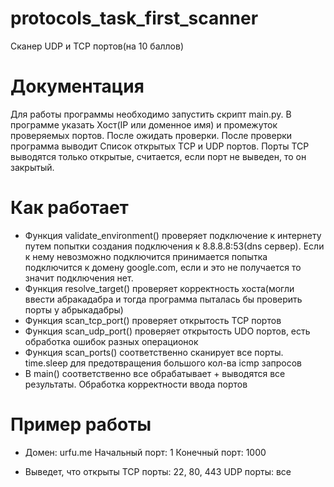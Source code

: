 # protocols_task_first_scanner

Сканер UDP и TCP портов(на 10 баллов)

# Документация
Для работы программы необходимо запустить скрипт main.py. В программе указать Хост(IP или доменное имя) и промежуток проверяемых портов. После ожидать проверки. После проверки программа выводит Список открытых TCP и UDP портов. Порты TCP выводятся только открытые, считается, если порт не выведен, то он закрытый.

# Как работает

- Функция validate_environment() проверяет подключение к интернету путем попытки создания подключения к 8.8.8.8:53(dns сервер). Если к нему невозможно подключится принимается попытка подключится к домену google.com, если и это не получается то значит подключения нет. 
- Функция resolve_target() проверяет корректность хоста(могли ввести абракадабра и тогда программа пыталась бы проверить порты у абрыкадабры)
- Функция scan_tcp_port() проверяет открытость TCP портов
- Функция scan_udp_port() проверяет открытость UDO портов, есть обработка ошибок разных операционок
- Функция scan_ports() соответственно сканирует все порты. time.sleep для предотвращения большого кол-ва icmp запросов
- В main() соответственно все обрабатывает + выводятся все результаты. Обработка корректности ввода портов
# Пример работы
  - Домен: urfu.me          Начальный порт: 1          Конечный порт: 1000

  - Выведет, что открыты              TCP порты: 22, 80, 443                  UDP порты: все 
